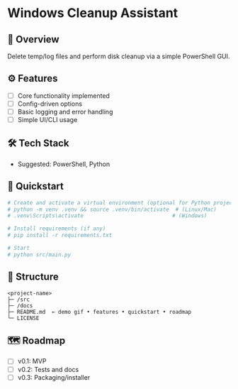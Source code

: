 # Windows Cleanup Assistant

## 🧩 Overview
Delete temp/log files and perform disk cleanup via a simple PowerShell GUI.

## ⚙️ Features
- [ ] Core functionality implemented
- [ ] Config-driven options
- [ ] Basic logging and error handling
- [ ] Simple UI/CLI usage

## 🛠 Tech Stack
- Suggested: PowerShell, Python

## 🚀 Quickstart
```bash
# Create and activate a virtual environment (optional for Python projects)
# python -m venv .venv && source .venv/bin/activate  # (Linux/Mac)
# .venv\Scripts\activate                            # (Windows)

# Install requirements (if any)
# pip install -r requirements.txt

# Start
# python src/main.py
```

## 📁 Structure
```text
<project-name>
├─ /src
├─ /docs
├─ README.md  ← demo gif • features • quickstart • roadmap
└─ LICENSE
```

## 🗺 Roadmap
- [ ] v0.1: MVP
- [ ] v0.2: Tests and docs
- [ ] v0.3: Packaging/installer
